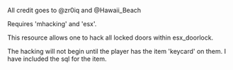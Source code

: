 All credit goes to @zr0iq and @Hawaii_Beach

Requires 'mhacking' and 'esx'.

This resource allows one to hack all locked doors within esx_doorlock. 

The hacking will not begin until the player has the item 'keycard' on them. I have included the sql for the item.

